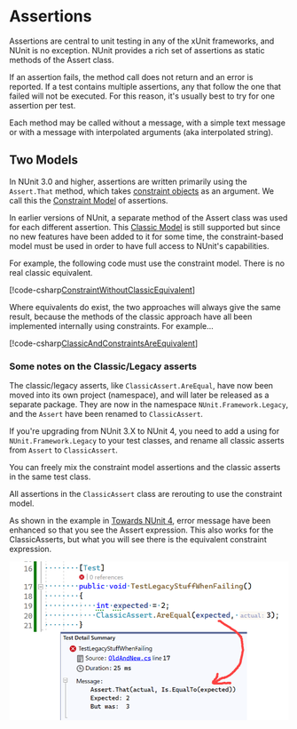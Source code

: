 # Assertions

Assertions are central to unit testing in any of the xUnit frameworks, and NUnit
is no exception. NUnit provides a rich set of assertions as static methods of
the Assert class.

If an assertion fails, the method call does not return and an error is reported.
If a test contains multiple assertions, any that follow the one that failed
will not be executed. For this reason, it's usually best to try for one
assertion per test.

Each method may be called without a message, with a simple text message or with
a message with interpolated arguments (aka interpolated string).

## Two Models

In NUnit 3.0 and higher, assertions are written primarily using the `Assert.That` method,
which takes [constraint objects](xref:constraints) as an argument. We call this
the [Constraint Model](xref:constraintmodel) of assertions.

In earlier versions of NUnit, a separate method of the Assert class was used
for each different assertion. This [Classic Model](xref:classicmodel) is still supported but
since no new features have been added to it for some time, the constraint-based
model must be used in order to have full access to NUnit's capabilities.

For example, the following code must use the constraint model. There is no real classic equivalent.

[!code-csharp[ConstraintWithoutClassicEquivalent](~/snippets/Snippets.NUnit/ClassicVsConstraintAssertions.cs#ConstraintWithoutClassicEquivalent)]

Where equivalents do exist, the two approaches will always give the same result,
because the methods of the classic approach have all been implemented internally
using constraints. For example...

[!code-csharp[ClassicAndConstraintsAreEquivalent](~/snippets/Snippets.NUnit/ClassicVsConstraintAssertions.cs#ClassicAndConstraintsAreEquivalent)]

### Some notes on the Classic/Legacy asserts

The classic/legacy asserts, like `ClassicAssert.AreEqual`, have now been moved into its own project (namespace), and will later be released as a separate package.  They are now in the namespace `NUnit.Framework.Legacy`, and the `Assert` have been renamed to `ClassicAssert`.

If you're upgrading from NUnit 3.X to NUnit 4, you need to add a using for `NUnit.Framework.Legacy` to your test classes, and rename all classic asserts from `Assert` to `ClassicAssert`.

You can freely mix the constraint model assertions and the classic asserts in the same test class.

All assertions in the `ClassicAssert` class are rerouting to use the constraint model.

As shown in the example in [Towards NUnit 4](xref:towards-nunit4), error message have been enhanced so that you see the Assert expression.  This also works for the ClassicAsserts, but what you will see there is the equivalent constraint expression.

![](../../../../images/nunit-classic-asserts-fails.png)
